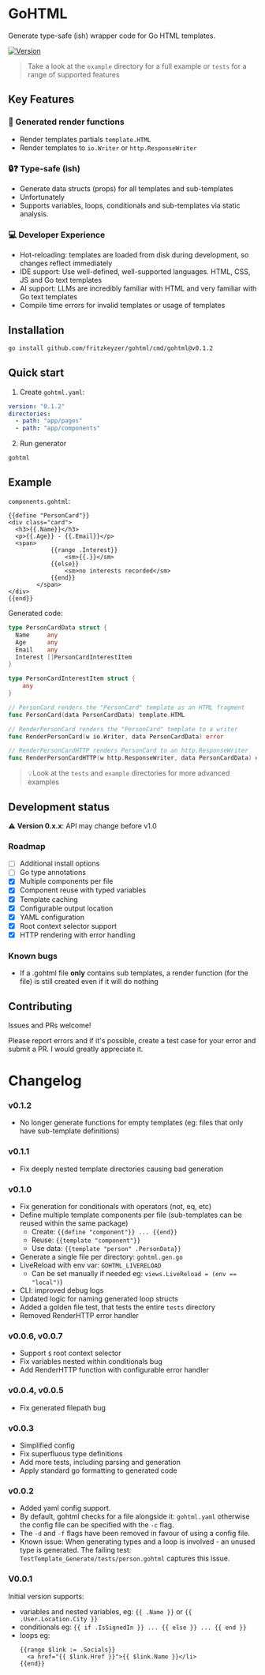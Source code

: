 # GoHTML
Generate type-safe (ish) wrapper code for Go HTML templates.

[![Version](https://img.shields.io/badge/version-v0.1.2-blue.svg)](https://github.com/fritzkeyzer/gohtml/tags)

> Take a look at the `example` directory for a full example or `tests` for a range of supported features

## Key Features

### 🚀 Generated render functions
  - Render templates partials `template.HTML`
  - Render templates to `io.Writer` or `http.ResponseWriter`

### 🔒❓ Type-safe (ish)
  - Generate data structs (props) for all templates and sub-templates
  - Unfortunately 
  - Supports variables, loops, conditionals and sub-templates via static analysis.

### 💻 Developer Experience
  - Hot-reloading: templates are loaded from disk during development, so changes reflect immediately
  - IDE support: Use well-defined, well-supported languages. HTML, CSS, JS and Go text templates
  - AI support: LLMs are incredibly familiar with HTML and very familiar with Go text templates  
  - Compile time errors for invalid templates or usage of templates

## Installation
```sh
go install github.com/fritzkeyzer/gohtml/cmd/gohtml@v0.1.2
```

## Quick start

1. Create `gohtml.yaml`:
```yaml
version: "0.1.2"
directories:
  - path: "app/pages"
  - path: "app/components"
```
2. Run generator
```shell
gohtml
```

## Example
`components.gohtml`:
```gotemplate
{{define "PersonCard"}}
<div class="card">
  <h3>{{.Name}}</h3>
  <p>{{.Age}} - {{.Email}}</p>
  <span>
            {{range .Interest}}
                <sm>{{.}}</sm>
            {{else}}
                <sm>no interests recorded</sm>
            {{end}}
        </span>
</div>
{{end}}
```
Generated code:
```go
type PersonCardData struct {
  Name     any
  Age      any
  Email    any
  Interest []PersonCardInterestItem
}

type PersonCardInterestItem struct {
    any
}

// PersonCard renders the "PersonCard" template as an HTML fragment
func PersonCard(data PersonCardData) template.HTML

// RenderPersonCard renders the "PersonCard" template to a writer
func RenderPersonCard(w io.Writer, data PersonCardData) error

// RenderPersonCardHTTP renders PersonCard to an http.ResponseWriter
func RenderPersonCardHTTP(w http.ResponseWriter, data PersonCardData) error
```

> 💡Look at the `tests` and `example` directories for more advanced examples

## Development status
⚠️ **Version 0.x.x**: API may change before v1.0

### Roadmap
- [ ] Additional install options
- [ ] Go type annotations
- [x] Multiple components per file
- [x] Component reuse with typed variables
- [x] Template caching
- [x] Configurable output location
- [x] YAML configuration
- [x] Root context selector support
- [x] HTTP rendering with error handling

### Known bugs
- If a .gohtml file **only** contains sub templates, a render function (for the file) is still created even if it will do nothing

## Contributing
Issues and PRs welcome! 

Please report errors and if it's possible, create a test case for your error and submit a PR.
I would greatly appreciate it.

# Changelog

### v0.1.2
- No longer generate functions for empty templates 
(eg: files that only have sub-template definitions)

### v0.1.1
- Fix deeply nested template directories causing bad generation

### v0.1.0
- Fix generation for conditionals with operators (not, eq, etc)
- Define multiple template components per file (sub-templates can be reused within the same package)
    - Create: `{{define "component"}} ... {{end}}`
    - Reuse: `{{template "component"}}`
    - Use data: `{{template "person" .PersonData}}`
- Generate a single file per directory: `gohtml.gen.go`
- LiveReload with env var: `GOHTML_LIVERELOAD`
    - Can be set manually if needed eg: `views.LiveReload = (env == "local")`)
- CLI: improved debug logs
- Updated logic for naming generated loop structs
- Added a golden file test, that tests the entire `tests` directory
- Removed RenderHTTP error handler

### v0.0.6, v0.0.7
- Support `$` root context selector
- Fix variables nested within conditionals bug
- Add RenderHTTP function with configurable error handler

### v0.0.4, v0.0.5
- Fix generated filepath bug

### v0.0.3
- Simplified config
- Fix superfluous type definitions
- Add more tests, including parsing and generation
- Apply standard go formatting to generated code

### v0.0.2
- Added yaml config support.
- By default, gohtml checks for a file alongside it: `gohtml.yaml` otherwise the config file can be specified with the `-c` flag.
- The `-d` and `-f` flags have been removed in favour of using a config file.
- Known issue: When generating types and a loop is involved - an unused type is generated. The failing test: `TestTemplate_Generate/tests/person.gohtml` captures this issue.

### V0.0.1
Initial version supports:
- variables and nested variables, eg: `{{ .Name }}` or `{{ .User.Location.City }}`
- conditionals eg: `{{ if .IsSignedIn }} ... {{ else }} ... {{ end }}`
- loops eg:
    ```gotemplate
    {{range $link := .Socials}}
      <a href="{{ $link.Href }}">{{ $link.Name }}</li>
    {{end}}
    ```